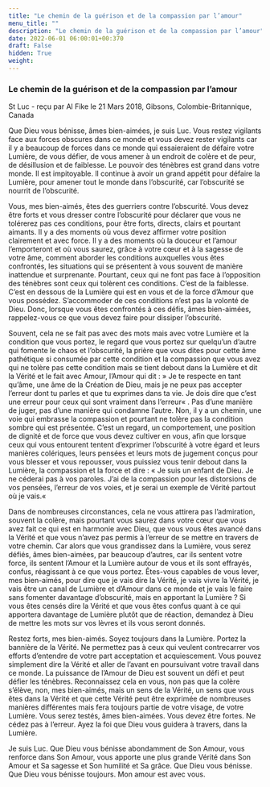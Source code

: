 ```yaml
---
title: "Le chemin de la guérison et de la compassion par l’amour"
menu_title: ""
description: "Le chemin de la guérison et de la compassion par l’amour"
date: 2022-06-01 06:00:01+00:370
draft: False
hidden: True
weight:
---
```

### Le chemin de la guérison et de la compassion par l’amour

St Luc - reçu par Al Fike le 21 Mars 2018, Gibsons, Colombie-Britannique, Canada

Que Dieu vous bénisse, âmes bien-aimées, je suis Luc. Vous restez vigilants face aux forces obscures dans ce monde et vous devez rester vigilants car il y a beaucoup de forces dans ce monde qui essaieraient de défaire votre Lumière, de vous défier, de vous amener à un endroit de colère et de peur, de désillusion et de faiblesse. Le pouvoir des ténèbres est grand dans votre monde. Il est impitoyable. ll continue à avoir un grand appétit pour défaire la Lumière, pour amener tout le monde dans l’obscurité, car l’obscurité se nourrit de l’obscurité.

Vous, mes bien-aimés, êtes des guerriers contre l’obscurité. Vous devez être forts et vous dresser contre l’obscurité pour déclarer que vous ne tolérerez pas ces conditions, pour être forts, directs, clairs et pourtant aimants. Il y a des moments où vous devez affirmer votre position clairement et avec force. Il y a des moments où la douceur et l’amour l’emporteront et où vous saurez, grâce à votre cœur et à la sagesse de votre âme, comment aborder les conditions auxquelles vous êtes confrontés, les situations qui se présentent à vous souvent de manière inattendue et surprenante. Pourtant, ceux qui ne font pas face à l’opposition des ténèbres sont ceux qui tolèrent ces conditions. C’est de la faiblesse. C’est en dessous de la Lumière qui est en vous et de la force d’Amour que vous possédez. S’accommoder de ces conditions n’est pas la volonté de Dieu. Donc, lorsque vous êtes confrontés à ces défis, âmes bien-aimées, rappelez-vous ce que vous devez faire pour dissiper l’obscurité.

Souvent, cela ne se fait pas avec des mots mais avec votre Lumière et la condition que vous portez, le regard que vous portez sur quelqu’un d’autre qui fomente le chaos et l’obscurité, la prière que vous dites pour cette âme pathétique si consumée par cette condition et la compassion que vous avez qui ne tolère pas cette condition mais se tient debout dans la Lumière et dit la Vérité et le fait avec Amour, l’Amour qui dit :  » Je te respecte en tant qu’âme, une âme de la Création de Dieu, mais je ne peux pas accepter l’erreur dont tu parles et que tu exprimes dans ta vie. Je dois dire que c’est une erreur pour ceux qui sont vraiment dans l’erreur« . Pas d’une manière de juger, pas d’une manière qui condamne l’autre. Non, il y a un chemin, une voie qui embrasse la compassion et pourtant ne tolère pas la condition sombre qui est présentée. C’est un regard, un comportement, une position de dignité et de force que vous devez cultiver en vous, afin que lorsque ceux qui vous entourent tentent d’exprimer l’obscurité à votre égard et leurs manières colériques, leurs pensées et leurs mots de jugement conçus pour vous blesser et vous repousser, vous puissiez vous tenir debout dans la Lumière, la compassion et la force et dire : « Je suis un enfant de Dieu. Je ne céderai pas à vos paroles. J’ai de la compassion pour les distorsions de vos pensées, l’erreur de vos voies, et je serai un exemple de Vérité partout où je vais.« 

Dans de nombreuses circonstances, cela ne vous attirera pas l’admiration, souvent la colère, mais pourtant vous saurez dans votre cœur que vous avez fait ce qui est en harmonie avec Dieu, que vous vous êtes avancé dans la Vérité et que vous n’avez pas permis à l’erreur de se mettre en travers de votre chemin. Car alors que vous grandissez dans la Lumière, vous serez défiés, âmes bien-aimées, par beaucoup d’autres, car ils sentent votre force, ils sentent l’Amour et la Lumière autour de vous et ils sont effrayés, confus, réagissant à ce que vous portez. Êtes-vous capables de vous lever, mes bien-aimés, pour dire que je vais dire la Vérité, je vais vivre la Vérité, je vais être un canal de Lumière et d’Amour dans ce monde et je vais le faire sans fomenter davantage d’obscurité, mais en apportant la Lumière ? Si vous êtes censés dire la Vérité et que vous êtes confus quant à ce qui apportera davantage de Lumière plutôt que de réaction, demandez à Dieu de mettre les mots sur vos lèvres et ils vous seront donnés.

Restez forts, mes bien-aimés. Soyez toujours dans la Lumière. Portez la bannière de la Vérité. Ne permettez pas à ceux qui veulent contrecarrer vos efforts d’entendre de votre part acceptation et acquiescement. Vous pouvez simplement dire la Vérité et aller de l’avant en poursuivant votre travail dans ce monde. La puissance de l’Amour de Dieu est souvent un défi et peut défier les ténèbres. Reconnaissez cela en vous, non pas que la colère s’élève, non, mes bien-aimés, mais un sens de la Vérité, un sens que vous êtes dans la Vérité et que cette Vérité peut être exprimée de nombreuses manières différentes mais fera toujours partie de votre visage, de votre Lumière. Vous serez testés, âmes bien-aimées. Vous devez être fortes. Ne cédez pas à l’erreur. Ayez la foi que Dieu vous guidera à travers, dans la Lumière.

Je suis Luc. Que Dieu vous bénisse abondamment de Son Amour, vous renforce dans Son Amour, vous apporte une plus grande Vérité dans Son Amour et Sa sagesse et Son humilité et Sa grâce. Que Dieu vous bénisse. Que Dieu vous bénisse toujours. Mon amour est avec vous.



